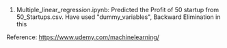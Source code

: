 1. Multiple_linear_regression.ipynb:
Predicted the Profit of 50 startup from 50_Startups.csv.
Have used "dummy_variables", Backward Elimination in this

Reference: https://www.udemy.com/machinelearning/
